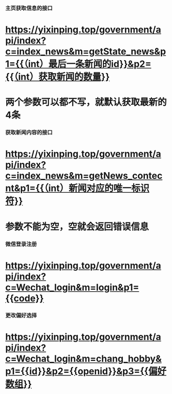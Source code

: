 ### 主页获取信息的接口
# https://yixinping.top/government/api/index?c=index_news&m=getState_news&p1={{（int）最后一条新闻的id}}&p2={{（int）获取新闻的数量}}
# 两个参数可以都不写，就默认获取最新的4条

### 获取新闻内容的接口
# https://yixinping.top/government/api/index?c=index_news&m=getNews_contecnt&p1={{（int）新闻对应的唯一标识符}}
# 参数不能为空，空就会返回错误信息

### 微信登录注册
# https://yixinping.top/government/api/index?c=Wechat_login&m=login&p1={{code}}

### 更改偏好选择
# https://yixinping.top/government/api/index?c=Wechat_login&m=chang_hobby&p1={{id}}&p2={{openid}}&p3={{偏好数组}}